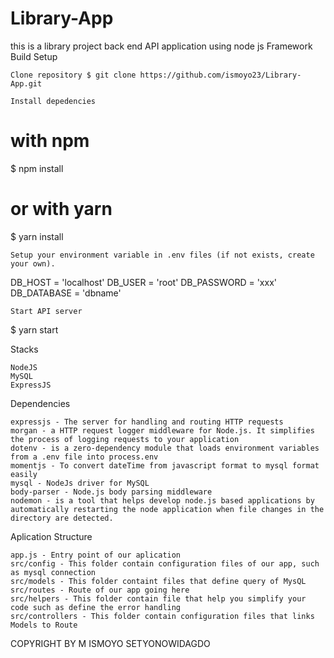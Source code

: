 # Library-App
this is a library project back end API application using node js Framework
Build Setup

    Clone repository $ git clone https://github.com/ismoyo23/Library-App.git

    Install depedencies

# with npm
$ npm install

# or with yarn
$ yarn install

    Setup your environment variable in .env files (if not exists, create your own).

DB_HOST      = 'localhost'
DB_USER      = 'root'
DB_PASSWORD  = 'xxx'
DB_DATABASE  = 'dbname'

    Start API server

$ yarn start

Stacks

    NodeJS
    MySQL
    ExpressJS

Dependencies

    expressjs - The server for handling and routing HTTP requests
    morgan - a HTTP request logger middleware for Node.js. It simplifies the process of logging requests to your application
    dotenv - is a zero-dependency module that loads environment variables from a .env file into process.env
    momentjs - To convert dateTime from javascript format to mysql format easily
    mysql - NodeJs driver for MySQL
    body-parser - Node.js body parsing middleware
    nodemon - is a tool that helps develop node.js based applications by automatically restarting the node application when file changes in the directory are detected.

Aplication Structure

    app.js - Entry point of our aplication
    src/config - This folder contain configuration files of our app, such as mysql connection
    src/models - This folder containt files that define query of MysQL
    src/routes - Route of our app going here
    src/helpers - This folder contain file that help you simplify your code such as define the error handling
    src/controllers - This folder contain configuration files that links Models to Route
    
    
 COPYRIGHT BY M ISMOYO SETYONOWIDAGDO
